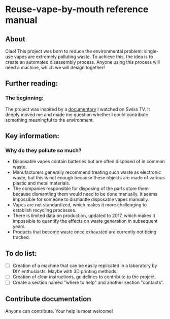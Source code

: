 # Reuse-vape-by-mouth reference manual

## About
Ciao! This project was born to reduce the environmental problem: single-use vapes are extremely polluting waste. To achieve this, the idea is to create an automated disassembly process. Anyone using this process will need a machine, which we will design together!

## Further reading:
  ### The beginning:  
  The project was inspired by a [documentary](https://www.youtube.com/watch?v=btRH-XuQyNg&list=PL70d3FNwaXdb6OqJ9qJQBi_TLikRECbJ5&index=5) I watched on Swiss TV. It deeply moved me and made me question whether I could contribute something meaningful to the environment.
  
## Key information:

  ### Why do they pollute so much?
  - Disposable vapes contain batteries but are often disposed of in common waste.
  - Manufacturers generally recommend treating such waste as electronic waste, but this is not enough because these objects are made of various plastic and metal materials.
  - The companies responsible for disposing of the parts store them because dismantling them would need to be done manually. It seems impossible for someone to dismantle disposable vapes manually.
  - Vapes are not standardized, which makes it more challenging to establish recycling processes.
  - There is limited data on production, updated to 2017, which makes it impossible to quantify the effects on waste generation in subsequent years.
  - Products that become waste once exhausted are currently not being tracked.

## To do list:
- [ ] Creation of a machine that can be easily replicated in a laboratory by DIY enthusiasts. Maybe with 3D printing methods.
- [ ] Creation of clear instructions, guidelines to contribute to the project.
- [ ] Create a section named "where to help" and another section "contacts".

## Contribute documentation
Anyone can contribute. Your help is most welcome!
